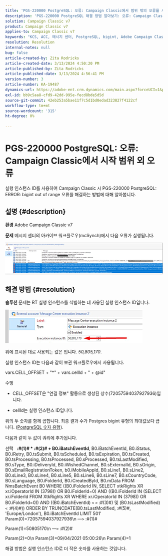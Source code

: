 ```yaml
---
title: 'PGS-220000 PostgreSQL: 오류: Campaign Classic에서 범위 밖의 오류를 시작합니다.'
description: 'PGS-220000 PostgreSQL 해결 방법 알아보기: 오류: Campaign Classic에서 범위 밖 오류 발생'
solution: Campaign Classic v7
product: Campaign Classic v7
applies-to: Campaign Classic v7
keywords: "KCS, ACC, 메시지 센터, PostgreSQL, bigint, Adobe Campaign Classic v7, PGS-220000, 오류: bigint 범위 외, 문제 해결"
resolution: Resolution
internal-notes: null
bug: false
article-created-by: Zita Rodricks
article-created-date: 3/13/2024 4:50:20 PM
article-published-by: Zita Rodricks
article-published-date: 3/13/2024 4:56:41 PM
version-number: 3
article-number: KA-19487
dynamics-url: https://adobe-ent.crm.dynamics.com/main.aspx?forceUCI=1&pagetype=entityrecord&etn=knowledgearticle&id=f1155bc4-59e1-ee11-904d-6045bd0065b6
exl-id: bb9c5aa8-cfd9-42dd-995e-fecd8bde5d5d
source-git-commit: 42eb253a5bae11f7c5d1bd0edad323827f4122cf
workflow-type: tm+mt
source-wordcount: '315'
ht-degree: 0%

---
```


# PGS-220000 PostgreSQL: 오류: Campaign Classic에서 시작 범위 외 오류


실행 인스턴스 ID를 사용하여 Campaign Classic 시 PGS-220000 PostgreSQL: ERROR: bigint out of range 오류를 해결하는 방법에 대해 알아봅니다.

## 설명 {#description}


<b>환경</b>
Adobe Campaign Classic v7

<b>문제</b>
메시지 센터의 아카이브 워크플로우(mcSynch)에서 다음 오류가 실행됩니다.

![](assets/___f3155bc4-59e1-ee11-904d-6045bd0065b6___.png)




## 해결 방법 {#resolution}


<b>솔루션</b>
문제는 RT 실행 인스턴스를 식별하는 데 사용된 실행 인스턴스 ID입니다.

![](assets/b19e48ed-65d1-ec11-a7b5-00224809c556.png)

위에 표시된 대로 사용되는 값은 입니다. *50,805,170*.

실행 인스턴스 ID는 다음과 같이 보관 워크플로우에서 사용됩니다.

vars.CELL_OFFSET + &quot;\*&quot; + vars.cellId + &quot; + @id&quot;

수행

- CELL_OFFSET은 &quot;연결 정보&quot; 활동으로 생성된 상수(72057594037927936)입니다.

- cellId는 실행 인스턴스 ID입니다.

위의 두 숫자를 함께 곱합니다. 최종 결과 수가 Postgres bigint 유형의 최대값보다 큽니다. ([PostgreSQL 숫자 유형](https://www.postgresql.org/docs/10/datatype-numeric.html)).

다음과 같이 두 값이 쿼리에 추가됩니다.

선택   <b>:#(1)# \* :#(2)# + B0.iBatchEventId</b>, B0.iBatchEventId, B0.iStatus, B0.iRetry, B0.tsSubmit, B0.tsScheduled, B0.tsExpiration, B0.tsCreated, B0.tsProcessing, B0.tsProcessed, B0.sProcessed, B0.tsLastModified, B0.sType, B0.iDeliveryId, B0.iWishedChannel, B0.sExternalId, B0.sOrigin, B0.sEmailRegistrationToken, b0.iMobileAppId, B0.sLine1, B0.sLine2, B0.sLine3, B0.sLine4, B0.sLine5, B0.sLine6, B0.sLine7, B0.sCountryCode, B0.sLanguage, B0.iFolderId, B0.iCreatedById, B0.mData FROM NmsBatchEvent B0 WHERE ((B0.iFolderId IN, SELECT xtkRights XR xr.iOperatorId IN (3798)) OR B0.iFolderId=0) AND ((B0.iFolderId IN (SELECT xr.iFolderId FROM XtkRights XR WHERE xr.iOperatorId IN (3798)) OR B0.iFolderId=0)) AND ((B0.iBatchEventId) `<` `>`  :#(3)#) 및 (B0.tsLastModified) `<`  :#(4)#)) ORDER BY TRUNCDATE(B0.tsLastModified, :#(5)#, &#39;Europe/London&#39;), B0.iBatchEventId LIMIT 501&#39; Param(0)=72057594037927936\n —`>`  :#(1)#

Param(1)=50805170\n —`>`  :#(2)#

Param(2)=0\n Param(3)=09/04/2021 05:00:26\n Param(4)=1

해결 방법은 실행 인스턴스 ID로 더 작은 숫자를 사용하는 것입니다.
